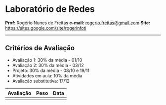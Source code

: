 # Laboratório de Redes
**Prof:** Rogério Nunes de Freitas
**e-mail:** rogerio.freitas@gmail.com
**Site:** https://sites.google.com/site/rogerinfoti

---
## Critérios de Avaliação

- Avaliação 1: 30% da média - 01/10
- Avaliação 2: 30% da média - 03/12
- Projeto: 30% da média - 08/10 e 19/11
- Atividades em aula: 10% da média
- Avaliação substitutiva: 17/12

| Avaliação | Peso | Data
|--|--|--|
|  |  |  |

<!--stackedit_data:
eyJoaXN0b3J5IjpbLTEwMjAzNzY0OV19
-->